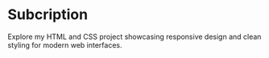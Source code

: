 # Subcription
Explore my HTML and CSS project showcasing responsive design and clean styling for modern web interfaces.
